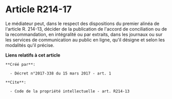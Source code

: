 # Article R214-17

Le médiateur peut, dans le respect des dispositions du premier alinéa de l'article R. 214-13, décider de la publication de
l'accord de conciliation ou de la recommandation, en intégralité ou par extraits, dans les journaux ou sur les services de
communication au public en ligne, qu'il désigne et selon les modalités qu'il précise.

**Liens relatifs à cet article**

	**Créé par**:

	  - Décret n°2017-338 du 15 mars 2017 - art. 1

	**Cite**:

	  - Code de la propriété intellectuelle - art. R214-13
